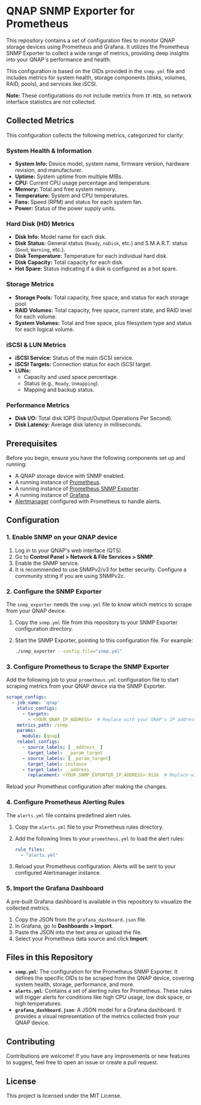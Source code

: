 
# QNAP SNMP Exporter for Prometheus

This repository contains a set of configuration files to monitor QNAP storage devices using Prometheus and Grafana. It utilizes the Prometheus SNMP Exporter to collect a wide range of metrics, providing deep insights into your QNAP's performance and health.

This configuration is based on the OIDs provided in the `snmp.yml` file and includes metrics for system health, storage components (disks, volumes, RAID, pools), and services like iSCSI.

**Note:** These configurations do not include metrics from `IF-MIB`, so network interface statistics are not collected.

## Collected Metrics

This configuration collects the following metrics, categorized for clarity:

### System Health & Information
-   **System Info:** Device model, system name, firmware version, hardware revision, and manufacturer.
-   **Uptime:** System uptime from multiple MIBs.
-   **CPU:** Current CPU usage percentage and temperature.
-   **Memory:** Total and free system memory.
-   **Temperature:** System and CPU temperatures.
-   **Fans:** Speed (RPM) and status for each system fan.
-   **Power:** Status of the power supply units.

### Hard Disk (HD) Metrics
-   **Disk Info:** Model name for each disk.
-   **Disk Status:** General status (`Ready`, `noDisk`, etc.) and S.M.A.R.T. status (`Good`, `Warning`, etc.).
-   **Disk Temperature:** Temperature for each individual hard disk.
-   **Disk Capacity:** Total capacity for each disk.
-   **Hot Spare:** Status indicating if a disk is configured as a hot spare.

### Storage Metrics
-   **Storage Pools:** Total capacity, free space, and status for each storage pool.
-   **RAID Volumes:** Total capacity, free space, current state, and RAID level for each volume.
-   **System Volumes:** Total and free space, plus filesystem type and status for each logical volume.

### iSCSI & LUN Metrics
-   **iSCSI Service:** Status of the main iSCSI service.
-   **iSCSI Targets:** Connection status for each iSCSI target.
-   **LUNs:**
    -   Capacity and used space percentage.
    -   Status (e.g., `Ready`, `Unmapping`).
    -   Mapping and backup status.

### Performance Metrics
-   **Disk I/O:** Total disk IOPS (Input/Output Operations Per Second).
-   **Disk Latency:** Average disk latency in milliseconds.

## Prerequisites

Before you begin, ensure you have the following components set up and running:

-   A QNAP storage device with SNMP enabled.
-   A running instance of [Prometheus](https://prometheus.io/).
-   A running instance of [Prometheus SNMP Exporter](https://github.com/prometheus/snmp_exporter).
-   A running instance of [Grafana](https://grafana.com/).
-   [Alertmanager](https://prometheus.io/docs/alerting/latest/alertmanager/) configured with Prometheus to handle alerts.

## Configuration

### 1. Enable SNMP on your QNAP device

1.  Log in to your QNAP's web interface (QTS).
2.  Go to **Control Panel > Network & File Services > SNMP**.
3.  Enable the SNMP service.
4.  It is recommended to use SNMPv2/v3 for better security. Configure a community string if you are using SNMPv2c.

### 2. Configure the SNMP Exporter

The `snmp_exporter` needs the `snmp.yml` file to know which metrics to scrape from your QNAP device.

1.  Copy the `snmp.yml` file from this repository to your SNMP Exporter configuration directory.
2.  Start the SNMP Exporter, pointing to this configuration file. For example:

    ```bash
    ./snmp_exporter --config.file="snmp.yml"
    ```

### 3. Configure Prometheus to Scrape the SNMP Exporter

Add the following job to your `prometheus.yml` configuration file to start scraping metrics from your QNAP device via the SNMP Exporter.

```yaml
scrape_configs:
  - job_name: 'qnap'
    static_configs:
      - targets:
        - <YOUR_QNAP_IP_ADDRESS>  # Replace with your QNAP's IP address
    metrics_path: /snmp
    params:
      module: [qnap]
    relabel_configs:
      - source_labels: [__address__]
        target_label: __param_target
      - source_labels: [__param_target]
        target_label: instance
      - target_label: __address__
        replacement: <YOUR_SNMP_EXPORTER_IP_ADDRESS>:9116  # Replace with your SNMP Exporter's address
```

Reload your Prometheus configuration after making the changes.

### 4. Configure Prometheus Alerting Rules

The `alerts.yml` file contains predefined alert rules.

1.  Copy the `alerts.yml` file to your Prometheus rules directory.
2.  Add the following lines to your `prometheus.yml` to load the alert rules:

    ```yaml
    rule_files:
      - "alerts.yml"
    ```

3.  Reload your Prometheus configuration. Alerts will be sent to your configured Alertmanager instance.

### 5. Import the Grafana Dashboard

A pre-built Grafana dashboard is available in this repository to visualize the collected metrics.

1.  Copy the JSON from the `grafana_dashboard.json` file.
2.  In Grafana, go to **Dashboards > Import**.
3.  Paste the JSON into the text area or upload the file.
4.  Select your Prometheus data source and click **Import**.

## Files in this Repository

-   **`snmp.yml`**: The configuration for the Prometheus SNMP Exporter. It defines the specific OIDs to be scraped from the QNAP device, covering system health, storage, performance, and more.
-   **`alerts.yml`**: Contains a set of alerting rules for Prometheus. These rules will trigger alerts for conditions like high CPU usage, low disk space, or high temperatures.
-   **`grafana_dashboard.json`**: A JSON model for a Grafana dashboard. It provides a visual representation of the metrics collected from your QNAP device.

## Contributing

Contributions are welcome! If you have any improvements or new features to suggest, feel free to open an issue or create a pull request.

## License

This project is licensed under the MIT License.
